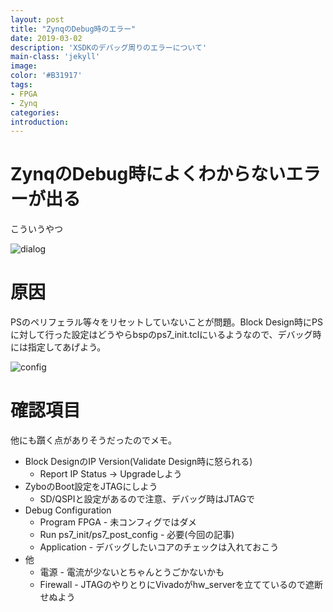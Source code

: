 ```yaml
---
layout: post
title: "ZynqのDebug時のエラー"
date: 2019-03-02
description: 'XSDKのデバッグ周りのエラーについて'
main-class: 'jekyll'
image: 
color: '#B31917'
tags:
- FPGA
- Zynq
categories:
introduction: 
---
```



# ZynqのDebug時によくわからないエラーが出る

こういうやつ

![dialog](https://pbs.twimg.com/media/D0lWF7eU8AAiIYR.png:large)


# 原因

PSのペリフェラル等々をリセットしていないことが問題。Block Design時にPSに対して行った設定はどうやらbspのps7_init.tclにいるようなので、デバッグ時には指定してあげよう。

![config](https://pbs.twimg.com/media/D0lWF7fU4AkwWUV.jpg:large)


# 確認項目

他にも躓く点がありそうだったのでメモ。

* Block DesignのIP Version(Validate Design時に怒られる)
    * Report IP Status -> Upgradeしよう
* ZyboのBoot設定をJTAGにしよう
    * SD/QSPIと設定があるので注意、デバッグ時はJTAGで
* Debug Configuration
    * Program FPGA - 未コンフィグではダメ
    * Run ps7_init/ps7_post_config - 必要(今回の記事)
    * Application - デバッグしたいコアのチェックは入れておこう
* 他
    * 電源 - 電流が少ないとちゃんとうごかないかも
    * Firewall - JTAGのやりとりにVivadoがhw_serverを立てているので遮断せぬよう